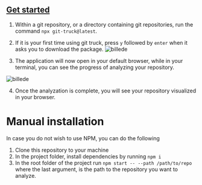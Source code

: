 ## [Get started](#get-started)

1. Within a git repository, or a directory containing git repositories, run the command `npx git-truck@latest`.
2. If it is your first time using git truck, press `y` followed by `enter` when it asks you to download the package.
  ![billede](https://user-images.githubusercontent.com/23435481/186969136-6f5dc706-454c-4f5c-a747-e31711fd08cb.png)
  
3. The application will now open in your default browser, while in your terminal, you can see the progress of analyzing your repository.

  ![billede](https://user-images.githubusercontent.com/23435481/186969232-c1ee1782-429d-4214-9502-2faa2bc10e9f.png)

4. Once the analyzation is complete, you will see your repository visualized in your browser.

# Manual installation
In case you do not wish to use NPM, you can do the following

1. Clone this repository to your machine
2. In the project folder, install dependencies by running `npm i`
3. In the root folder of the project run `npm start -- --path /path/to/repo` where the last argument, is the path to the repository you want to analyze.
